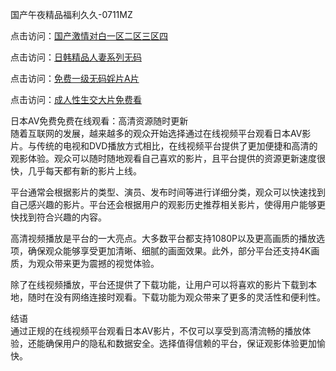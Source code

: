 国产午夜精品福利久久-0711MZ

点击访问：<a href="https://heiliaowzu4ur.pages.dev">国产激情对白一区二区三区四</a>

点击访问：<a href="https://heiliaoxqkkct.pages.dev">日韩精品人妻系列无码</a>

点击访问：<a href="https://heiliaowt0d7p.pages.dev">免费一级无码婬片A片</a>

点击访问：<a href="https://heiliaozj3tjd.pages.dev">成人性生交大片免费看</a>

日本AV免费免费在线观看：高清资源随时更新  
随着互联网的发展，越来越多的观众开始选择通过在线视频平台观看日本AV影片。与传统的电视和DVD播放方式相比，在线视频平台提供了更加便捷和高清的观影体验。观众可以随时随地观看自己喜欢的影片，且平台提供的资源更新速度很快，几乎每天都有新的影片上线。

平台通常会根据影片的类型、演员、发布时间等进行详细分类，观众可以快速找到自己感兴趣的影片。平台还会根据用户的观影历史推荐相关影片，使得用户能够更快找到符合兴趣的内容。

高清视频播放是平台的一大亮点。大多数平台都支持1080P以及更高画质的播放选项，确保观众能够享受更加清晰、细腻的画面效果。此外，部分平台还支持4K画质，为观众带来更为震撼的视觉体验。

除了在线视频播放，平台还提供了下载功能，让用户可以将喜欢的影片下载到本地，随时在没有网络连接时观看。下载功能为观众带来了更多的灵活性和便利性。

结语  
通过正规的在线视频平台观看日本AV影片，不仅可以享受到高清流畅的播放体验，还能确保用户的隐私和数据安全。选择值得信赖的平台，保证观影体验更加愉快。

<span style="display:none;">[Canonical link]( )</span>


